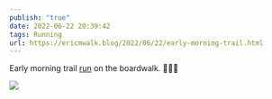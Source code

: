 ```yaml
---
publish: "true"
date: 2022-06-22 20:39:42
tags: Running
url: https://ericmwalk.blog/2022/06/22/early-morning-trail.html
---
```


Early morning trail [run](http://www.strava.com/activities/7349896658) on the boardwalk. 🏃🏻‍♂️



![](https://ericmwalk.blog/uploads/2022/75157a8546.jpg)